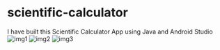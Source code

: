 # scientific-calculator
I have built this Scientific Calculator App using Java and Android Studio
![img1](https://user-images.githubusercontent.com/66880935/120885178-2acac500-c605-11eb-9fd0-fa3a6f00f8f2.jpg)
![img2](https://user-images.githubusercontent.com/66880935/120885179-2c948880-c605-11eb-84fa-7200f72fac9a.jpg)
![img3](https://user-images.githubusercontent.com/66880935/120885181-2dc5b580-c605-11eb-9445-c22f0651df72.jpg)
